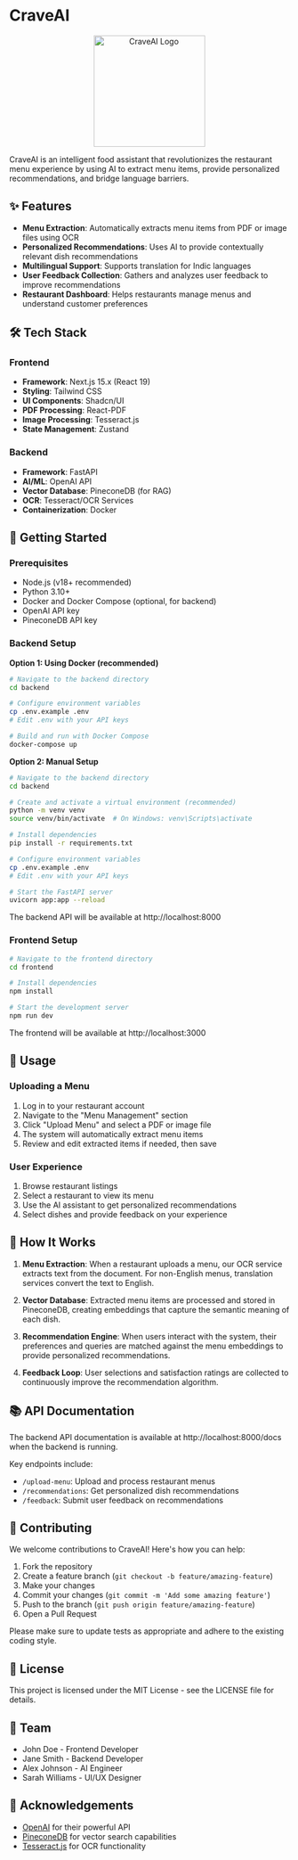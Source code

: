 # CraveAI

<p align="center">
  <img src="frontend/public/logo.png" alt="CraveAI Logo" width="200"/>
</p>

CraveAI is an intelligent food assistant that revolutionizes the restaurant menu experience by using AI to extract menu items, provide personalized recommendations, and bridge language barriers.

## ✨ Features

- **Menu Extraction**: Automatically extracts menu items from PDF or image files using OCR
- **Personalized Recommendations**: Uses AI to provide contextually relevant dish recommendations
- **Multilingual Support**: Supports translation for Indic languages
- **User Feedback Collection**: Gathers and analyzes user feedback to improve recommendations
- **Restaurant Dashboard**: Helps restaurants manage menus and understand customer preferences

## 🛠️ Tech Stack

### Frontend
- **Framework**: Next.js 15.x (React 19)
- **Styling**: Tailwind CSS
- **UI Components**: Shadcn/UI
- **PDF Processing**: React-PDF
- **Image Processing**: Tesseract.js
- **State Management**: Zustand

### Backend
- **Framework**: FastAPI
- **AI/ML**: OpenAI API
- **Vector Database**: PineconeDB (for RAG)
- **OCR**: Tesseract/OCR Services
- **Containerization**: Docker

## 🚀 Getting Started

### Prerequisites

- Node.js (v18+ recommended)
- Python 3.10+
- Docker and Docker Compose (optional, for backend)
- OpenAI API key
- PineconeDB API key

### Backend Setup

**Option 1: Using Docker (recommended)**
```bash
# Navigate to the backend directory
cd backend

# Configure environment variables
cp .env.example .env
# Edit .env with your API keys

# Build and run with Docker Compose
docker-compose up
```

**Option 2: Manual Setup**
```bash
# Navigate to the backend directory
cd backend

# Create and activate a virtual environment (recommended)
python -m venv venv
source venv/bin/activate  # On Windows: venv\Scripts\activate

# Install dependencies
pip install -r requirements.txt

# Configure environment variables
cp .env.example .env
# Edit .env with your API keys

# Start the FastAPI server
uvicorn app:app --reload
```

The backend API will be available at http://localhost:8000

### Frontend Setup

```bash
# Navigate to the frontend directory
cd frontend

# Install dependencies
npm install

# Start the development server
npm run dev
```

The frontend will be available at http://localhost:3000

## 📖 Usage

### Uploading a Menu
1. Log in to your restaurant account
2. Navigate to the "Menu Management" section
3. Click "Upload Menu" and select a PDF or image file
4. The system will automatically extract menu items
5. Review and edit extracted items if needed, then save

### User Experience
1. Browse restaurant listings
2. Select a restaurant to view its menu
3. Use the AI assistant to get personalized recommendations
4. Select dishes and provide feedback on your experience

## 🔄 How It Works

1. **Menu Extraction**: When a restaurant uploads a menu, our OCR service extracts text from the document. For non-English menus, translation services convert the text to English.

2. **Vector Database**: Extracted menu items are processed and stored in PineconeDB, creating embeddings that capture the semantic meaning of each dish.

3. **Recommendation Engine**: When users interact with the system, their preferences and queries are matched against the menu embeddings to provide personalized recommendations.

4. **Feedback Loop**: User selections and satisfaction ratings are collected to continuously improve the recommendation algorithm.

## 📚 API Documentation

The backend API documentation is available at http://localhost:8000/docs when the backend is running.

Key endpoints include:
- `/upload-menu`: Upload and process restaurant menus
- `/recommendations`: Get personalized dish recommendations
- `/feedback`: Submit user feedback on recommendations

## 🤝 Contributing

We welcome contributions to CraveAI! Here's how you can help:

1. Fork the repository
2. Create a feature branch (`git checkout -b feature/amazing-feature`)
3. Make your changes
4. Commit your changes (`git commit -m 'Add some amazing feature'`)
5. Push to the branch (`git push origin feature/amazing-feature`)
6. Open a Pull Request

Please make sure to update tests as appropriate and adhere to the existing coding style.

## 📝 License

This project is licensed under the MIT License - see the LICENSE file for details.

## 👥 Team

- John Doe - Frontend Developer
- Jane Smith - Backend Developer
- Alex Johnson - AI Engineer
- Sarah Williams - UI/UX Designer

## 🙏 Acknowledgements

- [OpenAI](https://openai.com) for their powerful API
- [PineconeDB](https://www.pinecone.io) for vector search capabilities
- [Tesseract.js](https://tesseract.projectnaptha.com) for OCR functionality
